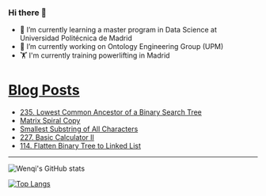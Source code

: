 ### Hi there 👋

- 🌱 I’m currently learning a master program in Data Science at Universidad Politécnica de Madrid
- 🔭 I’m currently working on Ontology Engineering Group (UPM) 
- 🏋️ I'm currently training powerlifting in Madrid

# [Blog Posts](https://www.dev.to/jiangwenqi)
<!-- BLOG-POST-LIST:START -->
- [235. Lowest Common Ancestor of a Binary Search Tree](https://dev.to/jiangwenqi/235-lowest-common-ancestor-of-a-binary-search-tree-3a3j)
- [Matrix Spiral Copy](https://dev.to/jiangwenqi/matrix-spiral-copy-2c76)
- [Smallest Substring of All Characters](https://dev.to/jiangwenqi/smallest-substring-of-all-characters-ei5)
- [227. Basic Calculator II](https://dev.to/jiangwenqi/227-basic-calculator-ii-3ee4)
- [114. Flatten Binary Tree to Linked List](https://dev.to/jiangwenqi/114-flatten-binary-tree-to-linked-list-4mim)
<!-- BLOG-POST-LIST:END -->


---

![Wenqi's GitHub stats](https://github-readme-stats.vercel.app/api?username=jiangwenqi&show_icons=true&count_private=true)

[![Top Langs](https://github-readme-stats.vercel.app/api/top-langs/?username=jiangwenqi&layout=compact)](https://github.com/jiangwenqi/github-readme-stats)
